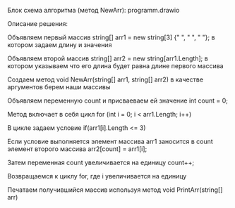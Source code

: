 Блок схема алгоритма (метод NewArr): programm.drawio

Описание решения:

Объявляем первый массив string[] arr1 = new string[3] {" ", " ", " "}; в котором задаем длину и значения 

Объявляем второй массив string[] arr2 = new string[arr1.Length]; в котором указываем что его длина будет равна длине первого массива

Создаем метод void NewArr(string[] arr1, string[] arr2) в качестве аргументов берем наши массивы

Объявляем переменную count и присваеваем ей значение int count = 0;

Метод включает в себя цикл for (int i = 0; i < arr1.Length; i++)

В цикле задаем условие if(arr1[i].Length <= 3)

Если условие выполняется элемент массива arr1 заносится в count элемент второго массива arr2[count] = arr1[i];

Затем переменная count увеличивается на единицу count++;

Возвращаемся к циклу for, где i увеличивается на единицу

Печатаем получившийся массив используя метод void PrintArr(string[] arr)